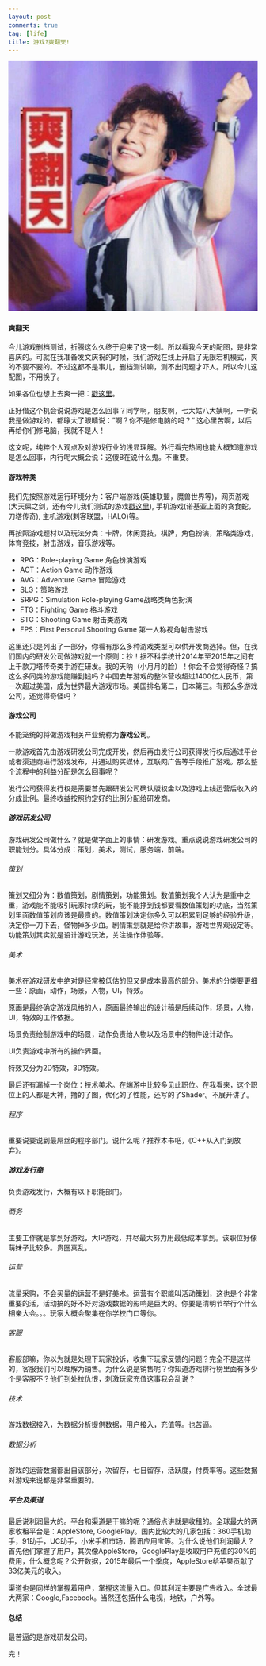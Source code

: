```yaml
---
layout: post
comments: true
tag: [life]
title: 游戏?爽翻天!
---
```




![](../images/gaming.jpg)

#### 爽翻天

今儿游戏删档测试，折腾这么久终于迎来了这一刻。所以看我今天的配图，是非常喜庆的。可就在我准备发文庆祝的时候，我们游戏在线上开启了无限宕机模式，爽的不要不要的。不过这都不是事儿，删档测试嘛，测不出问题才吓人。所以今儿这配图，不用换了。

如果各位也想上去爽一把：[戳这里](http://muweb.zhaouc.com)。

正好借这个机会说说游戏是怎么回事？同学啊，朋友啊，七大姑八大姨啊，一听说我是做游戏的，都睁大了眼睛说：”啊？你不是修电脑的吗？“ 这心里苦啊，以后再给你们修电脑，我就不是人！

这文呢，纯粹个人观点及对游戏行业的浅显理解。外行看完热闹也能大概知道游戏是怎么回事，内行呢大概会说：这傻B在说什么鬼。不重要。

#### 游戏种类

我们先按照游戏运行环境分为：客户端游戏(英雄联盟，魔兽世界等)，网页游戏(大天屎之剑，还有今儿我们测试的游戏[戳这里](http://muweb.zhaouc.com)), 手机游戏(诺基亚上面的贪食蛇，刀塔传奇), 主机游戏(刺客联盟，HALO)等。

再按照游戏题材以及玩法分类：卡牌，休闲竞技，棋牌，角色扮演，策略类游戏，体育竞技，射击游戏，音乐游戏等。

* RPG：Role-playing Game 角色扮演游戏
* ACT：Action Game 动作游戏
* AVG：Adventure Game 冒险游戏
* SLG：策略游戏
* SRPG：Simulation Role-playing Game战略类角色扮演
* FTG：Fighting Game 格斗游戏
* STG：Shooting Game 射击类游戏
* FPS：First Personal Shooting Game 第一人称视角射击游戏

这里还只是列出了一部分，你看有那么多种游戏类型可以供开发商选择。但，在我们国内的研发公司做游戏就一个原则：抄！据不科学统计2014年至2015年之间有上千款刀塔传奇类手游在研发。我的天呐（小月月的脸）！你会不会觉得奇怪？搞这么多同类的游戏能赚到钱吗？中国去年游戏的整体营收超过1400亿人民币，第一次超过美国，成为世界最大游戏市场。美国排名第二，日本第三。有那么多游戏公司，还觉得奇怪吗？

#### 游戏公司

不能笼统的将做游戏相关产业统称为**游戏公司**。

一款游戏首先由游戏研发公司完成开发，然后再由发行公司获得发行权后通过平台或者渠道商进行游戏发布，并通过购买媒体，互联网广告等手段推广游戏。那么整个流程中的利益分配是怎么回事呢？

发行公司获得发行权是需要首先跟研发公司确认版权金以及游戏上线运营后收入的分成比例。最终收益按照约定好的比例分配给研发商。

##### 游戏研发公司

游戏研发公司做什么？就是做字面上的事情：研发游戏。重点说说游戏研发公司的职能划分。具体分成：策划，美术，测试，服务端，前端。

###### 策划

策划又细分为：数值策划，剧情策划，功能策划。数值策划我个人认为是重中之重，游戏能不能吸引玩家持续的玩，能不能挣到钱都要看数值策划的功底，当然策划里面数值策划应该是最贵的。数值策划决定你多久可以积累到足够的经验升级，决定你一刀下去，怪物掉多少血。剧情策划就是给你讲故事，游戏世界观设定等。功能策划其实就是设计游戏玩法，关注操作体验等。

###### 美术

美术在游戏研发中绝对是经常被低估的但又是成本最高的部分。美术的分类要更细一些：原画，动作，场景，人物，UI，特效。

原画是最终确定游戏风格的人，原画最终输出的设计稿是后续动作，场景，人物，UI，特效的工作依据。

场景负责绘制游戏中的场景，动作负责给人物以及场景中的物件设计动作。

UI负责游戏中所有的操作界面。

特效又分为2D特效，3D特效。

最后还有漏掉一个岗位：技术美术。在端游中比较多见此职位。在我看来，这个职位上的人都是大神，撸的了图，优化的了性能，还写的了Shader。不展开讲了。

###### 程序

重要说要说到最屌丝的程序部门。说什么呢？推荐本书吧，《C++从入门到放弃》。

##### 游戏发行商

负责游戏发行，大概有以下职能部门。

###### 商务

主要工作就是拿到好游戏，大IP游戏，并尽最大努力用最低成本拿到。该职位好像萌妹子比较多。贵圈真乱。

###### 运营

流量采购，不会买量的运营不是好美术。运营有个职能叫活动策划，这也是个非常重要的活，活动搞的好不好对游戏数据的影响是巨大的。你要是清明节举行个什么相亲大会。。。玩家大概会聚集在你学校门口等你。

###### 客服

客服部嘛，你以为就是处理下玩家投诉，收集下玩家反馈的问题？完全不是这样的，客服我们可以理解为销售。为什么说是销售呢？你知道游戏排行榜里面有多少个是客服不？他们到处拉仇恨，刺激玩家充值这事我会乱说？

###### 技术

游戏数据接入，为数据分析提供数据，用户接入，充值等。也苦逼。

###### 数据分析

游戏的运营数据都出自该部分，次留存，七日留存，活跃度，付费率等。这些数据对游戏来说都是非常重要的。

##### 平台及渠道

最后说利润最大的。平台和渠道是干嘛的呢？通俗点讲就是收租的。全球最大的两家收租平台是：AppleStore, GooglePlay。国内比较大的几家包括：360手机助手，91助手，UC助手，小米手机市场，腾讯应用宝等。为什么说他们利润最大？首先他们掌握了用户，其次像AppleStore，GooglePlay是收取用户充值的30%的费用，什么概念呢？公开数据，2015年最后一个季度，AppleStore给苹果贡献了33亿美元的收入。

渠道也是同样的掌握着用户，掌握这流量入口。但其利润主要是广告收入。全球最大两家：Google,Facebook。当然还包括什么电视，地铁，户外等。

#### 总结

最苦逼的是游戏研发公司。

完！